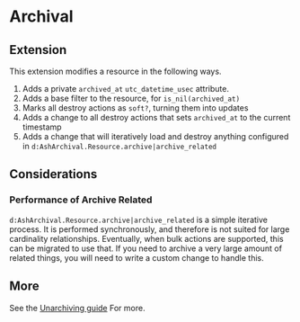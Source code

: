 # Archival

## Extension

This extension modifies a resource in the following ways.

1. Adds a private `archived_at` `utc_datetime_usec` attribute.
2. Adds a base filter to the resource, for `is_nil(archived_at)`
3. Marks all destroy actions as `soft?`, turning them into updates
4. Adds a change to all destroy actions that sets `archived_at` to the current timestamp
5. Adds a change that will iteratively load and destroy anything configured in `d:AshArchival.Resource.archive|archive_related` 
## Considerations

### Performance of Archive Related

`d:AshArchival.Resource.archive|archive_related` is a simple iterative process. It is performed synchronously, and therefore is not suited for large cardinality relationships. Eventually, when bulk actions are supported, this can be migrated to use that. If you need to archive a very large amount of related things, you will need to write a custom change to handle this.

## More

See the [Unarchiving guide](/documentation/topics/unarchiving.md) For more.